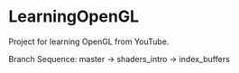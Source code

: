 # LearningOpenGL
Project for learning OpenGL from YouTube.

Branch Sequence:
master -> shaders_intro -> index_buffers
